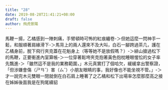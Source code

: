 ```yaml
---
title: "28"
date: 2019-08-28T21:41:21+08:00
draft: false
author: 飛虎景陽
---
```


馬鞭ㄧ揚，乙橘感到一陣刺痛，手臂頓時可怖的紅痕纏卷-＞但她這麼一閃神手一鬆，和服順著肩緣滑下-＞馬背上的兩人還來不及大叫，白石一腳跨過茶几，護在乙橘身前，脫下飛行夾克蓋在花魁身上（等等她不是放假嗎？）-＞緋山搶過松下的馬鞭，正要衝進內室算帳-＞一位穿著鬆垮夾克抱著黃色抱枕睡眼惺忪的女子率先飄進-＞「雖然這不是我的業務範圍，」木元真實打了個哈欠，緩緩拿出警察證，「但涉嫌會傷（ㄕㄢˇ）害（ㄙˇ）小朋友眼睛的事，我好像也不能坐視不管。」-＞才一說完木元雙眼一閉就倒在白石肩上睡著了之乙橘和松下出場率怎麼那麼高之接在姊姊後面我是在狗尾續貂
